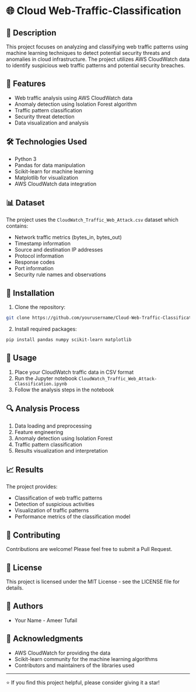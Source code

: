 # 🌐 Cloud Web-Traffic-Classification

## 📝 Description
This project focuses on analyzing and classifying web traffic patterns using machine learning techniques to detect potential security threats and anomalies in cloud infrastructure. The project utilizes AWS CloudWatch data to identify suspicious web traffic patterns and potential security breaches.

## 🚀 Features
- Web traffic analysis using AWS CloudWatch data
- Anomaly detection using Isolation Forest algorithm
- Traffic pattern classification
- Security threat detection
- Data visualization and analysis

## 🛠️ Technologies Used
- Python 3
- Pandas for data manipulation
- Scikit-learn for machine learning
- Matplotlib for visualization
- AWS CloudWatch data integration

## 📊 Dataset
The project uses the `CloudWatch_Traffic_Web_Attack.csv` dataset which contains:
- Network traffic metrics (bytes_in, bytes_out)
- Timestamp information
- Source and destination IP addresses
- Protocol information
- Response codes
- Port information
- Security rule names and observations

## 🔧 Installation
1. Clone the repository:
```bash
git clone https://github.com/yourusername/Cloud-Web-Traffic-Classification.git
```

2. Install required packages:
```bash
pip install pandas numpy scikit-learn matplotlib
```

## 📖 Usage
1. Place your CloudWatch traffic data in CSV format
2. Run the Jupyter notebook `CloudWatch_Traffic_Web_Attack-Classification.ipynb`
3. Follow the analysis steps in the notebook

## 🔍 Analysis Process
1. Data loading and preprocessing
2. Feature engineering
3. Anomaly detection using Isolation Forest
4. Traffic pattern classification
5. Results visualization and interpretation

## 📈 Results
The project provides:
- Classification of web traffic patterns
- Detection of suspicious activities
- Visualization of traffic patterns
- Performance metrics of the classification model

## 🤝 Contributing
Contributions are welcome! Please feel free to submit a Pull Request.

## 📄 License
This project is licensed under the MIT License - see the LICENSE file for details.

## 👥 Authors
- Your Name - Ameer Tufail

## 🙏 Acknowledgments
- AWS CloudWatch for providing the data
- Scikit-learn community for the machine learning algorithms
- Contributors and maintainers of the libraries used

---
⭐️ If you find this project helpful, please consider giving it a star! 
